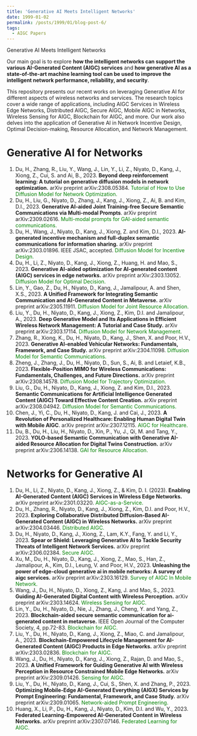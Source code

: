 ```yaml
---
title: 'Generative AI Meets Intelligent Networks'
date: 1999-01-02
permalink: /posts/1999/01/blog-post-6/
tags:
  - AIGC Papers
---
```

Generative AI Meets Intelligent Networks

Our main goal is to explore **how the intelligent networks can support the various AI-Generated Content (AIGC) services** and **how generative AI as a state-of-the-art machine learning tool can be used to improve the intelligent network performance, reliability, and security**.

This repository presents our recent works on leveraging Generative AI for different aspects of wireless networks and services. The research topics cover a wide range of applications, including AIGC Services in Wireless Edge Networks, Distributed AIGC, Secure AIGC, Mobile AIGC in Networks, Wireless Sensing for AIGC, Blockchain for AIGC, and more. Our work also delves into the application of Generative AI in Network Incentive Design, Optimal Decision-making, Resource Allocation, and Network Management.


Generative AI for Networks
======

1. Du, H., Zhang, R., Liu, Y., Wang, J., Lin, Y., Li, Z., Niyato, D., Kang, J., Xiong, Z., Cui, S. and Ai, B., 2023. **Beyond deep reinforcement learning: A tutorial on generative diffusion models in network optimization.** arXiv preprint arXiv:2308.05384. <font color=green>Tutorial of How to Use Diffusion Model for Network Optimization.</font>
1. Du, H., Liu, G., Niyato, D., Zhang, J., Kang, J., Xiong, Z., Ai, B. and Kim, D.I., 2023. **Generative AI-aided Joint Training-free Secure Semantic Communications via Multi-modal Prompts**. arXiv preprint arXiv:2309.02616. <font color=green>Multi-modal prompts for GAI-aided semantic communications.</font>
1. Du, H., Wang, J., Niyato, D., Kang, J., Xiong, Z. and Kim, D.I., 2023. **AI-generated incentive mechanism and full-duplex semantic communications for information sharing.** arXiv preprint arXiv:2303.01896. IEEE JSAC, accepted. <font color=green>Diffusion Model for Incentive Design.</font>
1. Du, H., Li, Z., Niyato, D., Kang, J., Xiong, Z., Huang, H. and Mao, S., 2023. **Generative AI-aided optimization for AI-generated content (AIGC) services in edge networks.** arXiv preprint arXiv:2303.13052. <font color=green>Diffusion Model for Optimal Decision.</font>
1. Lin, Y., Gao, Z., Du, H., Niyato, D., Kang, J., Jamalipour, A. and Shen, X.S., 2023. **A Unified Framework for Integrating Semantic Communication and AI-Generated Content in Metaverse.** arXiv preprint arXiv:2305.11911. <font color=green>Diffusion Model for Joint Resource Allocation.</font>
1. Liu, Y., Du, H., Niyato, D., Kang, J., Xiong, Z., Kim, D.I. and Jamalipour, A., 2023. **Deep Generative Model and Its Applications in Efficient Wireless Network Management: A Tutorial and Case Study.** arXiv preprint arXiv:2303.17114. <font color=green>Diffusion Model for Network Management.</font>
1. Zhang, R., Xiong, K., Du, H., Niyato, D., Kang, J., Shen, X. and Poor, H.V., 2023. **Generative AI-enabled Vehicular Networks: Fundamentals, Framework, and Case Study.** arXiv preprint arXiv:2304.11098. <font color=green>Diffusion Model for Semantic Communications.</font>
1. Zheng, J., Zhang, J., Du, H., Niyato, D., Sun, S., Ai, B. and Letaief, K.B., 2023. **Flexible-Position MIMO for Wireless Communications: Fundamentals, Challenges, and Future Directions.** arXiv preprint arXiv:2308.14578. <font color=green>Diffusion Model for Trajectory Optimization.</font>
1. Liu, G., Du, H., Niyato, D., Kang, J., Xiong, Z. and Kim, D.I., 2023. **Semantic Communications for Artificial Intelligence Generated Content (AIGC) Toward Effective Content Creation.** arXiv preprint arXiv:2308.04942. <font color=green>Diffusion Model for Semantic Communications.</font>
1. Chen, J., Yi, C., Du, H., Niyato, D., Kang, J. and Cai, J., 2023. **A Revolution of Personalized Healthcare: Enabling Human Digital Twin with Mobile AIGC**. arXiv preprint arXiv:2307.12115. <font color=green>AIGC for Healthcare.</font>
1. Du, B., Du, H., Liu, H., Niyato, D., Xin, P., Yu, J., Qi, M. and Tang, Y., 2023. **YOLO-based Semantic Communication with Generative AI-aided Resource Allocation for Digital Twins Construction.** arXiv preprint arXiv:2306.14138. <font color=green>GAI for Resource Allocation.</font>

Networks for Generative AI
======

1. Du, H., Li, Z., Niyato, D., Kang, J., Xiong, Z., & Kim, D. I. (2023). **Enabling AI-Generated Content (AIGC) Services in Wireless Edge Networks.** arXiv preprint arXiv:2301.03220. <font color=green>AIGC-as-a-Service.</font>
1. Du, H., Zhang, R., Niyato, D., Kang, J., Xiong, Z., Kim, D.I. and Poor, H.V., 2023. **Exploring Collaborative Distributed Diffusion-Based AI-Generated Content (AIGC) in Wireless Networks.** arXiv preprint arXiv:2304.03446. <font color=green>Distributed AIGC.</font>
1. Du, H., Niyato, D., Kang, J., Xiong, Z., Lam, K.Y., Fang, Y. and Li, Y., 2023. **Spear or Shield: Leveraging Generative AI to Tackle Security Threats of Intelligent Network Services.** arXiv preprint arXiv:2306.02384. <font color=green>Secure AIGC.</font>
1. Xu, M., Du, H., Niyato, D., Kang, J., Xiong, Z., Mao, S., Han, Z., Jamalipour, A., Kim, D.I., Leung, V. and Poor, H.V., 2023. **Unleashing the power of edge-cloud generative ai in mobile networks: A survey of aigc services.** arXiv preprint arXiv:2303.16129. <font color=green>Survey of AIGC In Mobile Network.</font>
1. Wang, J., Du, H., Niyato, D., Xiong, Z., Kang, J. and Mao, S., 2023. **Guiding AI-Generated Digital Content with Wireless Perception.** arXiv preprint arXiv:2303.14624. <font color=green>Wireless Sensing for AIGC.</font>
1. Lin, Y., Du, H., Niyato, D., Nie, J., Zhang, J., Cheng, Y. and Yang, Z., 2023. **Blockchain-aided secure semantic communication for ai-generated content in metaverse.** IEEE Open Journal of the Computer Society, 4, pp.72-83. <font color=green>Blockchain for AIGC.</font> 
1. Liu, Y., Du, H., Niyato, D., Kang, J., Xiong, Z., Miao, C. and Jamalipour, A., 2023. **Blockchain-Empowered Lifecycle Management for AI-Generated Content (AIGC) Products in Edge Networks.** arXiv preprint arXiv:2303.02836. <font color=green>Blockchain for AIGC.</font> 
1. Wang, J., Du, H., Niyato, D., Kang, J., Xiong, Z., Rajan, D. and Mao, S., 2023. **A Unified Framework for Guiding Generative AI with Wireless Perception in Resource Constrained Mobile Edge Networks.** arXiv preprint arXiv:2309.01426. <font color=green>Sensing for AIGC.</font>
1. Liu, Y., Du, H., Niyato, D., Kang, J., Cui, S., Shen, X. and Zhang, P., 2023. **Optimizing Mobile-Edge AI-Generated Everything (AIGX) Services by Prompt Engineering: Fundamental, Framework, and Case Study.** arXiv preprint arXiv:2309.01065. <font color=green>Network-aided Prompt Engineering.</font>
1. Huang, X., Li, P., Du, H., Kang, J., Niyato, D., Kim, D.I. and Wu, Y., 2023. **Federated Learning-Empowered AI-Generated Content in Wireless Networks.** arXiv preprint arXiv:2307.07146. <font color=green>Federated Learning for AIGC.</font>

